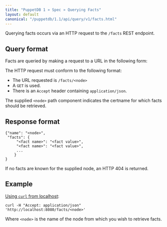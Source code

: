 ```yaml
---
title: "PuppetDB 1 » Spec » Querying Facts"
layout: default
canonical: "/puppetdb/1.1/api/query/v1/facts.html"
---
```



Querying facts occurs via an HTTP request to the
`/facts` REST endpoint.

## Query format

Facts are queried by making a request to a URL in the following form:

The HTTP request must conform to the following format:

* The URL requested is `/facts/<node>`
* A `GET` is used.
* There is an `Accept` header containing `application/json`.

The supplied `<node>` path component indicates the certname for which
facts should be retrieved.

## Response format

    {"name": "<node>",
     "facts": {
         "<fact name>": "<fact value>",
         "<fact name>": "<fact value>",
         ...
        }
    }

If no facts are known for the supplied node, an HTTP 404 is returned.

## Example

[Using `curl` from localhost](./spec_curl.html#using-curl-from-localhost-non-sslhttp):

    curl -H "Accept: application/json" 'http://localhost:8080/facts/<node>'

Where `<node>` is the name of the node from which you wish to retrieve facts.
